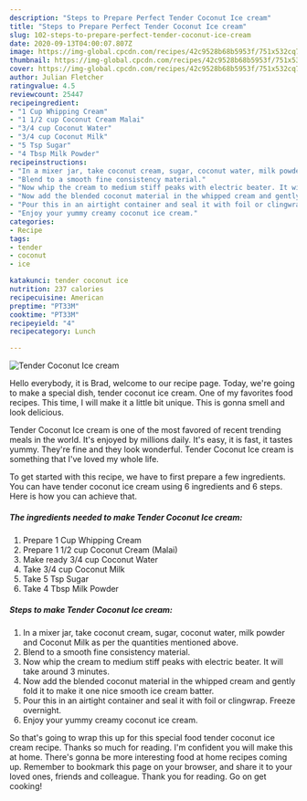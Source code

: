 ```yaml
---
description: "Steps to Prepare Perfect Tender Coconut Ice cream"
title: "Steps to Prepare Perfect Tender Coconut Ice cream"
slug: 102-steps-to-prepare-perfect-tender-coconut-ice-cream
date: 2020-09-13T04:00:07.807Z
image: https://img-global.cpcdn.com/recipes/42c9528b68b5953f/751x532cq70/tender-coconut-ice-cream-recipe-main-photo.jpg
thumbnail: https://img-global.cpcdn.com/recipes/42c9528b68b5953f/751x532cq70/tender-coconut-ice-cream-recipe-main-photo.jpg
cover: https://img-global.cpcdn.com/recipes/42c9528b68b5953f/751x532cq70/tender-coconut-ice-cream-recipe-main-photo.jpg
author: Julian Fletcher
ratingvalue: 4.5
reviewcount: 25447
recipeingredient:
- "1 Cup Whipping Cream"
- "1 1/2 cup Coconut Cream Malai"
- "3/4 cup Coconut Water"
- "3/4 cup Coconut Milk"
- "5 Tsp Sugar"
- "4 Tbsp Milk Powder"
recipeinstructions:
- "In a mixer jar, take coconut cream, sugar, coconut water, milk powder and Coconut Milk as per the quantities mentioned above."
- "Blend to a smooth fine consistency material."
- "Now whip the cream to medium stiff peaks with electric beater. It will take around 3 minutes."
- "Now add the blended coconut material in the whipped cream and gently fold it to make it one nice smooth ice cream batter."
- "Pour this in an airtight container and seal it with foil or clingwrap. Freeze overnight."
- "Enjoy your yummy creamy coconut ice cream."
categories:
- Recipe
tags:
- tender
- coconut
- ice

katakunci: tender coconut ice 
nutrition: 237 calories
recipecuisine: American
preptime: "PT33M"
cooktime: "PT33M"
recipeyield: "4"
recipecategory: Lunch

---
```



![Tender Coconut Ice cream](https://img-global.cpcdn.com/recipes/42c9528b68b5953f/751x532cq70/tender-coconut-ice-cream-recipe-main-photo.jpg)

Hello everybody, it is Brad, welcome to our recipe page. Today, we're going to make a special dish, tender coconut ice cream. One of my favorites food recipes. This time, I will make it a little bit unique. This is gonna smell and look delicious.

Tender Coconut Ice cream is one of the most favored of recent trending meals in the world. It's enjoyed by millions daily. It's easy, it is fast, it tastes yummy. They're fine and they look wonderful. Tender Coconut Ice cream is something that I've loved my whole life.




To get started with this recipe, we have to first prepare a few ingredients. You can have tender coconut ice cream using 6 ingredients and 6 steps. Here is how you can achieve that.

<!--inarticleads1-->

##### The ingredients needed to make Tender Coconut Ice cream:

1. Prepare 1 Cup Whipping Cream
1. Prepare 1 1/2 cup Coconut Cream (Malai)
1. Make ready 3/4 cup Coconut Water
1. Take 3/4 cup Coconut Milk
1. Take 5 Tsp Sugar
1. Take 4 Tbsp Milk Powder




<!--inarticleads2-->

##### Steps to make Tender Coconut Ice cream:

1. In a mixer jar, take coconut cream, sugar, coconut water, milk powder and Coconut Milk as per the quantities mentioned above.
1. Blend to a smooth fine consistency material.
1. Now whip the cream to medium stiff peaks with electric beater. It will take around 3 minutes.
1. Now add the blended coconut material in the whipped cream and gently fold it to make it one nice smooth ice cream batter.
1. Pour this in an airtight container and seal it with foil or clingwrap. Freeze overnight.
1. Enjoy your yummy creamy coconut ice cream.




So that's going to wrap this up for this special food tender coconut ice cream recipe. Thanks so much for reading. I'm confident you will make this at home. There's gonna be more interesting food at home recipes coming up. Remember to bookmark this page on your browser, and share it to your loved ones, friends and colleague. Thank you for reading. Go on get cooking!

